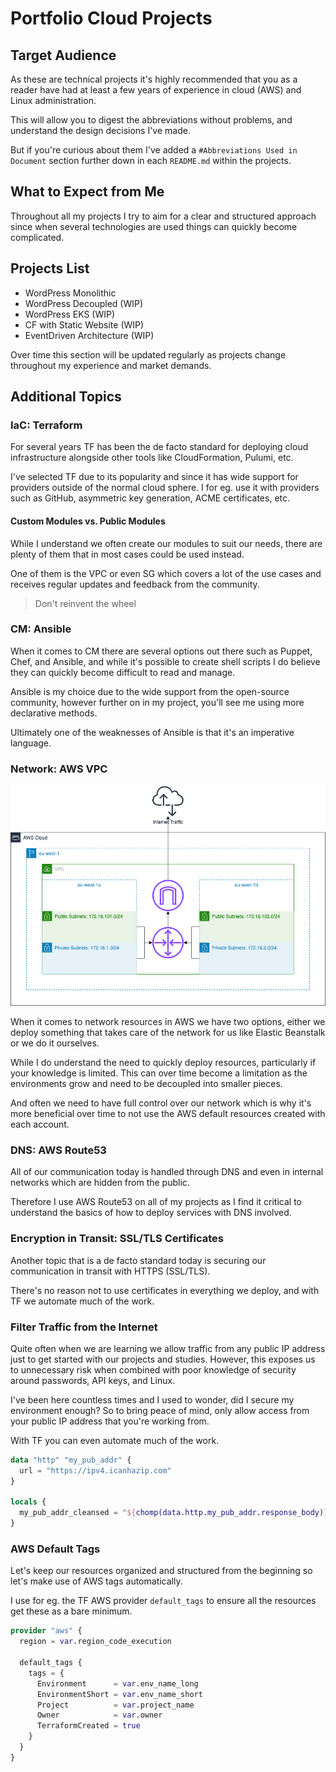 # Portfolio Cloud Projects

## Target Audience

As these are technical projects it's highly recommended that you as a reader have had at least a few years of experience in cloud (AWS) and Linux administration.

This will allow you to digest the abbreviations without problems, and understand the design decisions I've made.

But if you're curious about them I've added a `#Abbreviations Used in Document` section further down in each `README.md` within the projects.

## What to Expect from Me

Throughout all my projects I try to aim for a clear and structured approach since when several technologies are used things can quickly become complicated.

## Projects List

- WordPress Monolithic
- WordPress Decoupled (WIP)
- WordPress EKS (WIP)
- CF with Static Website (WIP)
- EventDriven Architecture (WIP)

Over time this section will be updated regularly as projects change throughout my experience and market demands.

## Additional Topics

### IaC: Terraform

For several years TF has been the de facto standard for deploying cloud infrastructure alongside other tools like CloudFormation, Pulumi, etc.

I've selected TF due to its popularity and since it has wide support for providers outside of the normal cloud sphere. I for eg. use it with providers such as GitHub, asymmetric key generation, ACME certificates, etc.

#### Custom Modules vs. Public Modules

While I understand we often create our modules to suit our needs, there are plenty of them that in most cases could be used instead.

One of them is the VPC or even SG which covers a lot of the use cases and receives regular updates and feedback from the community.

> Don't reinvent the wheel

### CM: Ansible

When it comes to CM there are several options out there such as Puppet, Chef, and Ansible, and while it's possible to create shell scripts I do believe they can quickly become difficult to read and manage.

Ansible is my choice due to the wide support from the open-source community, however further on in my project, you'll see me using more declarative methods.

Ultimately one of the weaknesses of Ansible is that it's an imperative language.

### Network: AWS VPC

![Custom VPC Architecture Overview](images/aws-architecture-custom-vpc.drawio.png)

When it comes to network resources in AWS we have two options, either we deploy something that takes care of the network for us like Elastic Beanstalk or we do it ourselves.

While I do understand the need to quickly deploy resources, particularly if your knowledge is limited. This can over time become a limitation as the environments grow and need to be decoupled into smaller pieces.

And often we need to have full control over our network which is why it's more beneficial over time to not use the AWS default resources created with each account.

### DNS: AWS Route53

All of our communication today is handled through DNS and even in internal networks which are hidden from the public.

Therefore I use AWS Route53 on all of my projects as I find it critical to understand the basics of how to deploy services with DNS involved.

### Encryption in Transit: SSL/TLS Certificates

Another topic that is a de facto standard today is securing our communication in transit with HTTPS (SSL/TLS).

There's no reason not to use certificates in everything we deploy, and with TF we automate much of the work.

### Filter Traffic from the Internet

Quite often when we are learning we allow traffic from any public IP address just to get started with our projects and studies. However, this exposes us to unnecessary risk when combined with poor knowledge of security around passwords, API keys, and Linux.

I've been here countless times and I used to wonder, did I secure my environment enough? So to bring peace of mind, only allow access from your public IP address that you're working from.

With TF you can even automate much of the work.

```terraform
data "http" "my_pub_addr" {
  url = "https://ipv4.icanhazip.com"
}

locals {
  my_pub_addr_cleansed = "${chomp(data.http.my_pub_addr.response_body)}/32"
}
```

### AWS Default Tags

Let's keep our resources organized and structured from the beginning so let's make use of AWS tags automatically.

I use for eg. the TF AWS provider `default_tags` to ensure all the resources get these as a bare minimum.

```terraform
provider "aws" {
  region = var.region_code_execution

  default_tags {
    tags = {
      Environment      = var.env_name_long
      EnvironmentShort = var.env_name_short
      Project          = var.project_name
      Owner            = var.owner
      TerraformCreated = true
    }
  }
}
```
